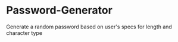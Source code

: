# Password-Generator
Generate a random password based on user's specs for length and character type
